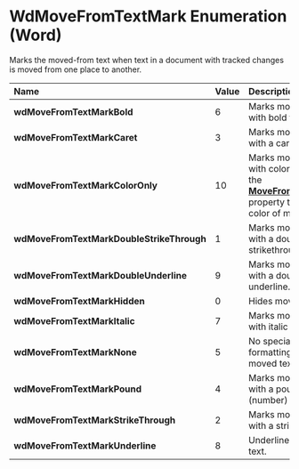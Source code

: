 
# WdMoveFromTextMark Enumeration (Word)

Marks the moved-from text when text in a document with tracked changes is moved from one place to another.



|**Name**|**Value**|**Description**|
|:-----|:-----|:-----|
|**wdMoveFromTextMarkBold**|6|Marks moved text with bold formatting.|
|**wdMoveFromTextMarkCaret**|3|Marks moved text with a caret.|
|**wdMoveFromTextMarkColorOnly**|10|Marks moved text with color only. Use the  **[MoveFromTextColor](061fc031-dc30-9a3f-e23a-42c0fbc7d07d.md)** property to set the color of moved text.|
|**wdMoveFromTextMarkDoubleStrikeThrough**|1|Marks moved text with a double strikethrough.|
|**wdMoveFromTextMarkDoubleUnderline**|9|Marks moved text with a double underline.|
|**wdMoveFromTextMarkHidden**|0|Hides moved text.|
|**wdMoveFromTextMarkItalic**|7|Marks moved text with italic formatting.|
|**wdMoveFromTextMarkNone**|5|No special formatting for moved text.|
|**wdMoveFromTextMarkPound**|4|Marks moved text with a pound (number) sign.|
|**wdMoveFromTextMarkStrikeThrough**|2|Marks moved text with a strikethrough.|
|**wdMoveFromTextMarkUnderline**|8|Underlines moved text.|
